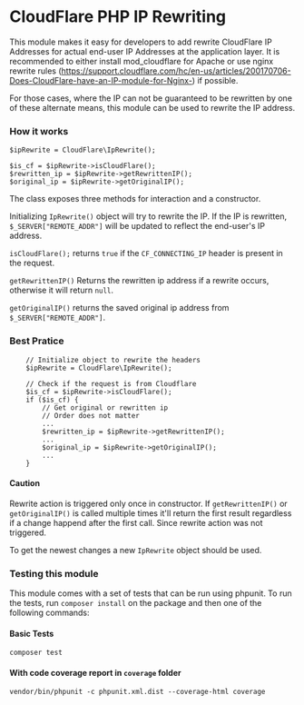 # CloudFlare PHP IP Rewriting 

This module makes it easy for developers to add rewrite CloudFlare IP Addresses for actual end-user IP Addresses at the application layer. It is recommended to either install mod_cloudflare for Apache or use nginx rewrite rules (https://support.cloudflare.com/hc/en-us/articles/200170706-Does-CloudFlare-have-an-IP-module-for-Nginx-) if possible.

For those cases, where the IP can not be guaranteed to be rewritten by one of these alternate means, this module can be used to rewrite the IP address.

### How it works
    
    $ipRewrite = CloudFlare\IpRewrite();

    $is_cf = $ipRewrite->isCloudFlare();
    $rewritten_ip = $ipRewrite->getRewrittenIP();
    $original_ip = $ipRewrite->getOriginalIP();
    
The class exposes three methods for interaction and a constructor. 

Initializing `IpRewrite()` object will try to rewrite the IP. If the IP is rewritten, `$_SERVER["REMOTE_ADDR"]` will be updated to reflect the end-user's IP address.

`isCloudFlare();` returns `true` if the `CF_CONNECTING_IP` header is present in the request.

`getRewrittenIP()` Returns the rewritten ip address if a rewrite occurs, otherwise it will return `null`. 

`getOriginalIP()` returns the saved original ip address from `$_SERVER["REMOTE_ADDR"]`.

### Best Pratice

```
    // Initialize object to rewrite the headers
    $ipRewrite = CloudFlare\IpRewrite();
    
    // Check if the request is from Cloudflare
    $is_cf = $ipRewrite->isCloudFlare();
    if ($is_cf) {
        // Get original or rewritten ip
        // Order does not matter
        ...
        $rewritten_ip = $ipRewrite->getRewrittenIP();
        ...
        $original_ip = $ipRewrite->getOriginalIP();
        ...
    }

```

#### Caution
 Rewrite action is triggered only once in constructor. If `getRewrittenIP()` or `getOriginalIP()` is called multiple times it'll return the first result regardless if a change happend after the first call. Since rewrite action was not triggered. 

 To get the newest changes a new `IpRewrite` object should be used.

### Testing this module

This module comes with a set of tests that can be run using phpunit. To run the tests, run `composer install` on the package and then one of the following commands:

#### Basic Tests

    composer test
    
#### With code coverage report in `coverage` folder

    vendor/bin/phpunit -c phpunit.xml.dist --coverage-html coverage
